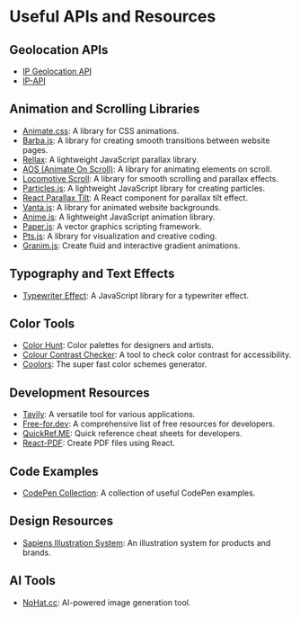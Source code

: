 # Useful APIs and Resources

## Geolocation APIs
- [IP Geolocation API](https://ipgeolocation.io/)
- [IP-API](https://ip-api.com/)

## Animation and Scrolling Libraries
- [Animate.css](https://animate.style/): A library for CSS animations.
- [Barba.js](https://barba.js.org/): A library for creating smooth transitions between website pages.
- [Rellax](https://dixonandmoe.com/rellax/): A lightweight JavaScript parallax library.
- [AOS (Animate On Scroll)](https://michalsnik.github.io/aos/): A library for animating elements on scroll.
- [Locomotive Scroll](https://locomotivemtl.github.io/locomotive-scroll/): A library for smooth scrolling and parallax effects.
- [Particles.js](https://particles.js.org/): A lightweight JavaScript library for creating particles.
- [React Parallax Tilt](https://www.npmjs.com/package/react-parallax-tilt): A React component for parallax tilt effect.
- [Vanta.js](https://www.vantajs.com/): A library for animated website backgrounds.
- [Anime.js](https://animejs.com/): A lightweight JavaScript animation library.
- [Paper.js](http://paperjs.org/): A vector graphics scripting framework.
- [Pts.js](https://ptsjs.org/): A library for visualization and creative coding.
- [Granim.js](https://sarcadass.github.io/granim.js/): Create fluid and interactive gradient animations.

## Typography and Text Effects
- [Typewriter Effect](https://www.npmjs.com/package/typewriter-effect): A JavaScript library for a typewriter effect.

## Color Tools
- [Color Hunt](https://colorhunt.co/): Color palettes for designers and artists.
- [Colour Contrast Checker](https://colourcontrast.cc): A tool to check color contrast for accessibility.
- [Coolors](https://coolors.co/): The super fast color schemes generator.

## Development Resources
- [Tavily](https://app.tavily.com/home): A versatile tool for various applications.
- [Free-for.dev](https://free-for.dev/#/?id=free-fordev): A comprehensive list of free resources for developers.
- [QuickRef.ME](https://quickref.me/index.html): Quick reference cheat sheets for developers.
- [React-PDF](https://react-pdf.org/): Create PDF files using React.

## Code Examples
- [CodePen Collection](https://codepen.io/collection/DPOage): A collection of useful CodePen examples.

## Design Resources
- [Sapiens Illustration System](https://sapiens.ui8.net/6f3c3c2): An illustration system for products and brands.

## AI Tools
- [NoHat.cc](https://nohat.cc/): AI-powered image generation tool.
